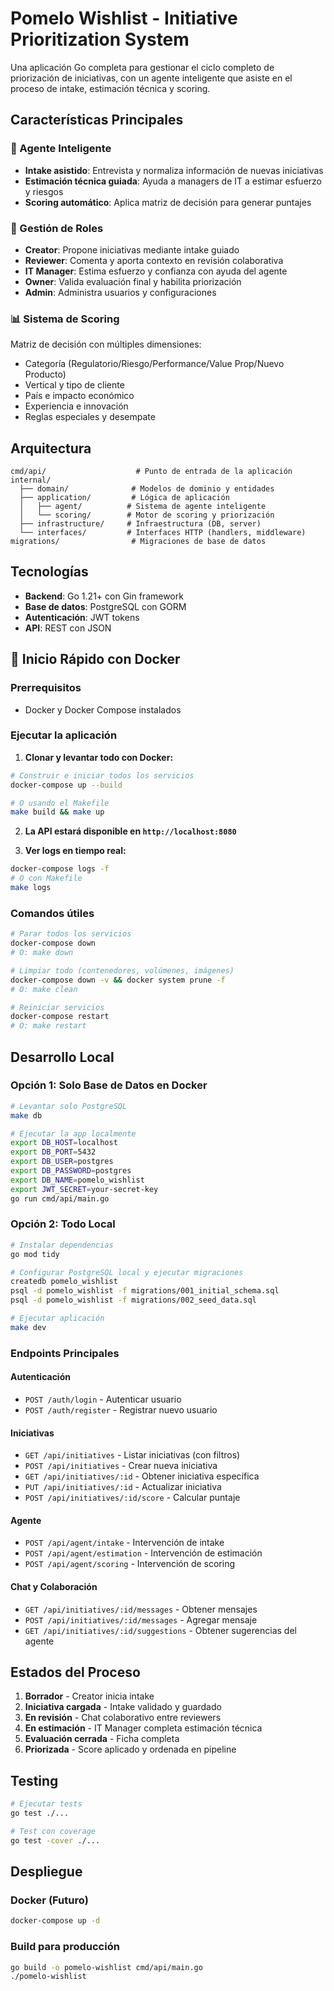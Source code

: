 # Pomelo Wishlist - Initiative Prioritization System

Una aplicación Go completa para gestionar el ciclo completo de priorización de iniciativas, con un agente inteligente que asiste en el proceso de intake, estimación técnica y scoring.

## Características Principales

### 🤖 Agente Inteligente
- **Intake asistido**: Entrevista y normaliza información de nuevas iniciativas
- **Estimación técnica guiada**: Ayuda a managers de IT a estimar esfuerzo y riesgos
- **Scoring automático**: Aplica matriz de decisión para generar puntajes

### 👥 Gestión de Roles
- **Creator**: Propone iniciativas mediante intake guiado
- **Reviewer**: Comenta y aporta contexto en revisión colaborativa
- **IT Manager**: Estima esfuerzo y confianza con ayuda del agente
- **Owner**: Valida evaluación final y habilita priorización
- **Admin**: Administra usuarios y configuraciones

### 📊 Sistema de Scoring
Matriz de decisión con múltiples dimensiones:
- Categoría (Regulatorio/Riesgo/Performance/Value Prop/Nuevo Producto)
- Vertical y tipo de cliente
- País e impacto económico
- Experiencia e innovación
- Reglas especiales y desempate

## Arquitectura

```
cmd/api/                    # Punto de entrada de la aplicación
internal/
  ├── domain/              # Modelos de dominio y entidades
  ├── application/         # Lógica de aplicación
  │   ├── agent/          # Sistema de agente inteligente
  │   └── scoring/        # Motor de scoring y priorización
  ├── infrastructure/     # Infraestructura (DB, server)
  └── interfaces/         # Interfaces HTTP (handlers, middleware)
migrations/                # Migraciones de base de datos
```

## Tecnologías

- **Backend**: Go 1.21+ con Gin framework
- **Base de datos**: PostgreSQL con GORM
- **Autenticación**: JWT tokens
- **API**: REST con JSON

## 🚀 Inicio Rápido con Docker

### Prerrequisitos
- Docker y Docker Compose instalados

### Ejecutar la aplicación

1. **Clonar y levantar todo con Docker:**
```bash
# Construir e iniciar todos los servicios
docker-compose up --build

# O usando el Makefile
make build && make up
```

2. **La API estará disponible en `http://localhost:8080`**

3. **Ver logs en tiempo real:**
```bash
docker-compose logs -f
# O con Makefile
make logs
```

### Comandos útiles

```bash
# Parar todos los servicios
docker-compose down
# O: make down

# Limpiar todo (contenedores, volúmenes, imágenes)
docker-compose down -v && docker system prune -f
# O: make clean

# Reiniciar servicios
docker-compose restart
# O: make restart
```

## Desarrollo Local

### Opción 1: Solo Base de Datos en Docker
```bash
# Levantar solo PostgreSQL
make db

# Ejecutar la app localmente
export DB_HOST=localhost
export DB_PORT=5432
export DB_USER=postgres
export DB_PASSWORD=postgres
export DB_NAME=pomelo_wishlist
export JWT_SECRET=your-secret-key
go run cmd/api/main.go
```

### Opción 2: Todo Local
```bash
# Instalar dependencias
go mod tidy

# Configurar PostgreSQL local y ejecutar migraciones
createdb pomelo_wishlist
psql -d pomelo_wishlist -f migrations/001_initial_schema.sql
psql -d pomelo_wishlist -f migrations/002_seed_data.sql

# Ejecutar aplicación
make dev
```

### Endpoints Principales

#### Autenticación
- `POST /auth/login` - Autenticar usuario
- `POST /auth/register` - Registrar nuevo usuario

#### Iniciativas
- `GET /api/initiatives` - Listar iniciativas (con filtros)
- `POST /api/initiatives` - Crear nueva iniciativa
- `GET /api/initiatives/:id` - Obtener iniciativa específica
- `PUT /api/initiatives/:id` - Actualizar iniciativa
- `POST /api/initiatives/:id/score` - Calcular puntaje

#### Agente
- `POST /api/agent/intake` - Intervención de intake
- `POST /api/agent/estimation` - Intervención de estimación
- `POST /api/agent/scoring` - Intervención de scoring

#### Chat y Colaboración
- `GET /api/initiatives/:id/messages` - Obtener mensajes
- `POST /api/initiatives/:id/messages` - Agregar mensaje
- `GET /api/initiatives/:id/suggestions` - Obtener sugerencias del agente

## Estados del Proceso

1. **Borrador** - Creator inicia intake
2. **Iniciativa cargada** - Intake validado y guardado
3. **En revisión** - Chat colaborativo entre reviewers
4. **En estimación** - IT Manager completa estimación técnica
5. **Evaluación cerrada** - Ficha completa
6. **Priorizada** - Score aplicado y ordenada en pipeline

## Testing

```bash
# Ejecutar tests
go test ./...

# Test con coverage
go test -cover ./...
```

## Despliegue

### Docker (Futuro)
```bash
docker-compose up -d
```

### Build para producción
```bash
go build -o pomelo-wishlist cmd/api/main.go
./pomelo-wishlist
```